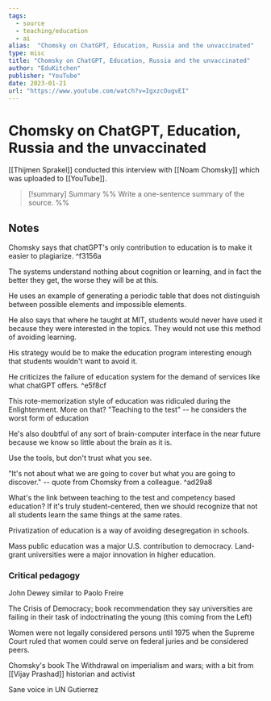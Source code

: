 ```yaml
---
tags:
  - source
  - teaching/education
  - ai
alias:  "Chomsky on ChatGPT, Education, Russia and the unvaccinated"
type: misc
title: "Chomsky on ChatGPT, Education, Russia and the unvaccinated"
author: "EduKitchen"
publisher: "YouTube"
date: 2023-01-21
url: "https://www.youtube.com/watch?v=IgxzcOugvEI"
---
```

# Chomsky on ChatGPT, Education, Russia and the unvaccinated
[[Thijmen Sprakel]] conducted this interview with [[Noam Chomsky]] which was uploaded to [[YouTube]].

> [!summary] Summary
> %% Write a one-sentence summary of the source. %%

## Notes

Chomsky says that chatGPT's only contribution to education is to make it easier to plagiarize. ^f3156a

The systems understand nothing about cognition or learning, and in fact the better they get, the worse they will be at this.

He uses an example of generating a periodic table that does not distinguish between possible elements and impossible elements.

He also says that where he taught at MIT, students would never have used it because they were interested in the topics. They would not use this method of avoiding learning.

His strategy would be to make the education program interesting enough that students wouldn't want to avoid it.

He criticizes the failure of education system for the demand of services like what chatGPT offers. ^e5f8cf

This rote-memorization style of education was ridiculed during the Enlightenment. More on that? "Teaching to the test" -- he considers the worst form of education

He's also doubtful of any sort of brain-computer interface in the near future because we know so little about the brain as it is.

Use the tools, but don't trust what you see.

"It's not about what we are going to cover but what you are going to discover." -- quote from Chomsky from a colleague. ^ad29a8

What's the link between teaching to the test and competency based education? If it's truly student-centered, then we should recognize that not all students learn the same things at the same rates.

Privatization of education is a way of avoiding desegregation in schools.

Mass public education was a major U.S. contribution to democracy.
Land-grant universities were a major innovation in higher education.

### Critical pedagogy
John Dewey similar to Paolo Freire

The Crisis of Democracy; book recommendation
they say universities are failing in their task of indoctrinating the young (this coming from the Left)

Women were not legally considered persons until 1975 when the Supreme Court ruled that women could serve on federal juries and be considered peers.

Chomsky's book The Withdrawal on imperialism and wars; with a bit from [[Vijay Prashad]] historian and activist

Sane voice in UN Gutierrez
